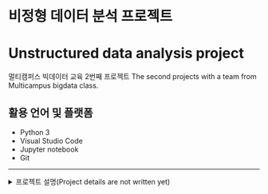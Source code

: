 # 비정형 데이터 분석 프로젝트
# Unstructured data analysis project

멀티캠퍼스 빅데이터 교육 2번째 프로젝트
The second projects with a team from Multicampus bigdata class.


## 활용 언어 및 플랫폼

* Python 3
* Visual Studio Code
* Jupyter notebook
* Git

---

<details>
<summary>프로젝트 설명(Project details are not written yet)</summary>
<div markdown="1">


## 1. 프로젝트 주제 (Topic)

* 2021년 국내 베스트 펜션 숙소 시각화 (2021 Best Pension site in South Korea)


### 2) 프로젝트 개요 (Abstract)

* 신종 코로나바이러스 감염증(코로나 19)가 발병한지 만 3년째인 2022년 초, 2021년 국민들의 여행 현황을 살펴보고자 한다.

* 국내 숙소 업계는 코로나 19로 호황기를 겪고 있는데 국내 대표 숙소 예약 어플 두 곳에 따르면 2020년, 2021년 업계 현황은 다음과 같다.
  > - 2019년 동기 대비 *국내 숙소 사전 예약 건수가 109% 증가*하고 *수도권에서 자가용으로 이동 가능*한 강원도(16.9%) 및 경기도(14.9%) 등이 여름철 인기 지역인 제주도(14.3%)와 함께 상위권을 차지, 2020년 5월 황금연휴기간에 이어 펜션(43.8%)이 이용률 1위를 기록하는 등 *타인과의 접촉 가능성이 낮은 독채형 숙소에 대한 선호도가 지속*되고 있다. (출처: 야놀자, 2020)
  > - 코로나 변이 바이러스 등장으로 *연말 국내 호텔 투숙 수요가 2020년 대비 3배이상 급증*하며, 2021년 연말 연휴 기간 결제 금액이 2020년 대비 호텔 25.6%, 펜션 18.3%, 캠핑 23.6% 상승하면서 호텔은 예약 건수 3.2배 증가 및 *입실일 기준 평균 28.4일 전 예약 완료*되는 현상을 보였다. (출처: 여기 어때, 2021)
    
* 이렇듯 코로나 19의 장기화로 많은 사람들은 국외 대신 국내 여행지를 찾고 있다. 하지만 다양한 여행 어플과 웹 사이트에서 제공하는 정보량의 과다로 빠르게, 원하는 숙소를 찾기 쉽지 않다. 특히 펜션의 경우 SNS(네이버, 인스타그램)에 올라온 리뷰를 통해 홍보되는 경우가 많아 일일이 찾아봐야하는 번거로움이 있다.

* 따라서 본 프로젝트에서는 숙소유형 중 펜션의 블로그 리뷰 및 숙소 위치정보를 크롤링과 다양한 시각화 시도를 통해 사용자에게 가장 적합한 형태의 정보전달 방법을 찾아내고자 한다.


## 3) 프로젝트 목표 (Goals)

  (1) 2021년 기재된 네이버 여행 인플루언서의 블로그 리뷰를 크롤링하여 전국의 전국의 펜션 리뷰 데이터를 확보한다.

  (2) 데이터 전처리 및 시각화 패키지를 통해 탐색적 데이터 분석(EDA) 과정을 수행한다.

  (3) 지도 시각화 패키지를 활용해 펜션 리뷰 정보를 지도상에서 구현하며 최적의 정보전달 방법을 찾는다.


## 4) 프로젝트 성과 (Achievements)

  (1) BeautifulSoup 패키지를 활용한 네이버 블로그 펜션리뷰, 지리정보 Crawling 및 Raw data 전처리
    * [크롤링 및 데이터 전처리]()

  (2) Matplotlib, Seaborn 등 시각화 패키지 활용 탐색적데이터 분석(EDA)
    * [시각화 통한 EDA]()

  (3) 대한민국 행정구역 지리정보를 담고 있는 GeoJSON 파일에 대한 이해와 이를 활용한 Heatmap 시각화
    * [지도 시각화(1)]()

  (4) Folium 패키지를 활용한 지도 시각화 및 HTML 기초 실습
    * [지도 시각화(2)]()


</div>
</details>